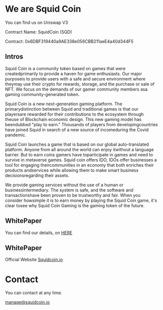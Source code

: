            
            
            


# We are Squid Coin

You can find us on Uniswap V3

Contract Name:
SquidCoin (SQD)

Contract:
0x6DBF319440a9AE338e056CBB211aeE4a40d344F5

## Intros


Squid Coin is a community token based on games that were createdprimarily to provide a haven for game enthusiasts. Our major purposeis to provide users with a safe and secure environment where theymay use their crypto for rewards, storage, and the purchase or sale of NFT. We focus on the demands of our gamer community members asa gaming community-generated token.

    
    
    
Squid Coin is a new next-generation gaming platform. The primarydistinction between Squid and traditional games is that our playersare rewarded for their contributions to the ecosystem through theuse of Blockchain economic design. This new gaming model has beendubbed "play to earn." Thousands of players from developingcountries have joined Squid in search of a new source of incomeduring the Covid pandemic.


Squid Coin launches a game that is based on our global auto-translated platform. Anyone from all around the world can enjoy itwithout a language barrier. But to earn coins gamers have toparticipate in games and need to survive in metaverse games.
Squid coin offers IDO, IDOs offer businesses a tool for engaging theircommunities in an economy that both enriches their products andservices while allowing them to make smart business decisionsregarding their assets.



We provide gaming services without the use of a human or businessintermediary. The system is safe, and the software and transactionshave been proven to be trustworthy and fair. When you consider howsimple it is to earn money by playing the Squid Coin game, it's clear tosee why Squid Coin Gaming is the gaming token of the future.



## WhitePaper

You can find our details, on [HERE](https://0aea552f-60dc-4ad8-ae1e-4695cb0daf3d.filesusr.com/ugd/852698_eee68201c11e41d8996be215f60d32a2.pdf) 


## WhitePaper

Official Website [Squidcoin.io](https://www.squidcoin.io/) 


# Contact 

You can contact at any time.

manage@squidcoin.io




